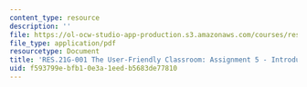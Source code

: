 ```yaml
---
content_type: resource
description: ''
file: https://ol-ocw-studio-app-production.s3.amazonaws.com/courses/res-21g-001-the-user-friendly-classroom-fall-2020/f593799ebfb10e3a1eedb5683de77810_MITRES_21G_001F20_Assn5.pdf
file_type: application/pdf
resourcetype: Document
title: 'RES.21G-001 The User-Friendly Classroom: Assignment 5 - Introduce Yourself'
uid: f593799e-bfb1-0e3a-1eed-b5683de77810
---
```

